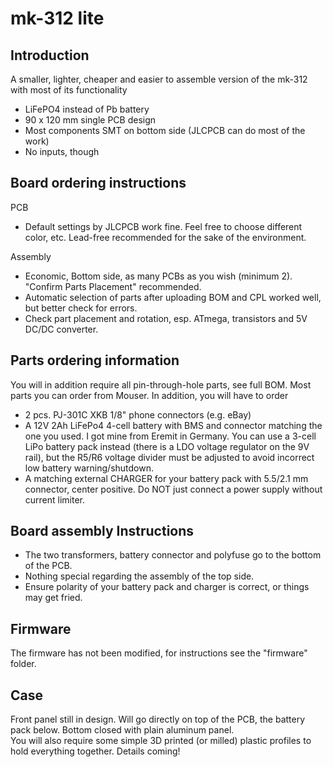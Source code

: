 # mk-312 lite

## Introduction

A smaller, lighter, cheaper and easier to assemble version of the mk-312 with most of its functionality

- LiFePO4 instead of Pb battery
- 90 x 120 mm single PCB design
- Most components SMT on bottom side (JLCPCB can do most of the work)
- No inputs, though

## Board ordering instructions

PCB
- Default settings by JLCPCB work fine. Feel free to choose different color, etc. Lead-free recommended for the sake of the environment.

Assembly
- Economic, Bottom side, as many PCBs as you wish (minimum 2). "Confirm Parts Placement" recommended. 
- Automatic selection of parts after uploading BOM and CPL worked well, but better check for errors. 
- Check part placement and rotation, esp. ATmega, transistors and 5V DC/DC converter.  

## Parts ordering information

You will in addition require all pin-through-hole parts, see full BOM. Most parts you can order from Mouser. 
In addition, you will have to order
- 2 pcs. PJ-301C XKB 1/8" phone connectors (e.g. eBay)
- A 12V 2Ah LiFePo4 4-cell battery with BMS and connector matching the one you used. I got mine from Eremit in Germany. You can use a 3-cell LiPo battery pack instead (there is a LDO voltage regulator on the 9V rail), but the R5/R6 voltage divider must be adjusted to avoid incorrect low battery warning/shutdown.
- A matching external CHARGER for your battery pack with 5.5/2.1 mm connector, center positive. Do NOT just connect a power supply without current limiter.   

## Board assembly Instructions

- The two transformers, battery connector and polyfuse go to the bottom of the PCB. 
- Nothing special regarding the assembly of the top side.
- Ensure polarity of your battery pack and charger is correct, or things may get fried. 

## Firmware

The firmware has not been modified, for instructions see the "firmware" folder. 

## Case

Front panel still in design. Will go directly on top of the PCB, the battery pack below. Bottom closed with plain aluminum panel.  
You will also require some simple 3D printed (or milled) plastic profiles to hold everything together. Details coming!
